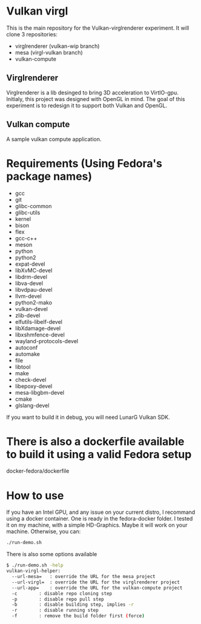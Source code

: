# Vulkan virgl


This is the main repository for the Vulkan-virglrenderer experiment.
It will clone 3 repositories:

- virglrenderer (vulkan-wip branch)
- mesa (virgl-vulkan branch)
- vulkan-compute

## Virglrenderer

Virglrenderer is a lib desinged to bring 3D acceleration to VirtIO-gpu.
Initialy, this project was designed with OpenGL in mind.
The goal of this experiment is to redesign it to support both Vulkan and OpenGL.

## Vulkan compute

A sample vulkan compute application.

# Requirements (Using Fedora's package names)
- gcc
- git
- glibc-common
- glibc-utils
- kernel
- bison
- flex
- gcc-c++
- meson
- python
- python2
- expat-devel
- libXvMC-devel
- libdrm-devel
- libva-devel
- libvdpau-devel
- llvm-devel
- python2-mako
- vulkan-devel
- zlib-devel
- elfutils-libelf-devel
- libXdamage-devel
- libxshmfence-devel
- wayland-protocols-devel
- autoconf
- automake
- file
- libtool
- make
- check-devel
- libepoxy-devel
- mesa-libgbm-devel
- cmake
- glslang-devel

If you want to build it in debug, you will need LunarG Vulkan SDK.

# There is also a dockerfile available to build it using a valid Fedora setup

docker-fedora/dockerfile

# How to use

If you have an Intel GPU, and any issue on your current distro, I recommand using
a docker container. One is ready in the fedora-docker folder.
I tested it on my machine, with a simple HD-Graphics.
Maybe it will work on your machine.
Otherwise, you can:

```bash
./run-demo.sh
```

There is also some options available

```bash
$ ./run-demo.sh -help
vulkan-virgl-helper:
  --url-mesa=   : override the URL for the mesa project
  --url-virgl=  : override the URL for the virglrenderer project
  --url-app=    : override the URL for the vulkan-compute project
  -c        : disable repo cloning step
  -p        : disable repo pull step
  -b        : disable building step, implies -r
  -r        : disable running step
  -f        : remove the build folder first (force)
```
